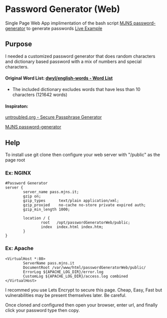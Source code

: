# Password Generator (Web)
Single Page Web App implimentation of the bash script [MJNS password-generator](https://github.com/mjnshosting/password-generator) to generate passwords
[Live Example](http://pass.mjns.it)

## Purpose
I needed a customized password generator that does random characters and dictionary based password with a mix of numbers and special characters.
 
#### Original Word List: [dwyl/english-words - Word List ](https://github.com/dwyl/english-words)
* The included dictionary excludes words that have less than 10 characters (121642 words)
#### Inspiraton: 
[untroubled.org - Secure Passphrase Generator](https://untroubled.org/pwgen/ppgen.cgi) 

[MJNS password-generator](https://github.com/mjnshosting/password-generator)

## Help
To install use git clone then configure your web server with "<install dir>/public" as the page root
### Ex: NGINX
```
#Password Generator
server {
        server_name pass.mjns.it;
        gzip on;
        gzip_types      text/plain application/xml;
        gzip_proxied    no-cache no-store private expired auth;
        gzip_min_length 1000;

        location / {
                root   /opt/passwordGeneratorWeb/public;
                index  index.html index.htm;
        }
}
```
### Ex: Apache
```
<VirtualHost *:80>
        ServerName pass.mjns.it
        DocumentRoot /var/www/html/passwordGeneratorWeb/public/
        ErrorLog ${APACHE_LOG_DIR}/error.log
        CustomLog ${APACHE_LOG_DIR}/access.log combined
</VirtualHost>
```
I recommed you use Lets Encrypt to secure this page. Cheap, Easy, Fast but vulnerabilities may be present themselves later. Be careful.

Once cloned and configured then open your browser, enter url, and finally click your password type then copy.
